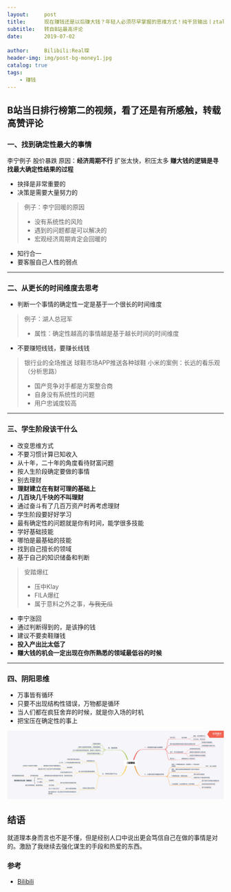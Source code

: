 ```yaml
---
layout:     post
title:      现在赚钱还是以后赚大钱？年轻人必须尽早掌握的思维方式！纯干货输出丨ztalk
subtitle:   转自B站最高评论
date:       2019-07-02

author:     Bilibili:Real琛
header-img: img/post-bg-money1.jpg
catalog: true
tags:
    - 赚钱
---
```



## B站当日排行榜第二的视频，看了还是有所感触，转载高赞评论



### 一、找到确定性最大的事情
李宁例子
股价暴跌
原因：**经济周期不行**
扩张太快，积压太多
**赚大钱的逻辑是寻找最大确定性结果的过程**
- 抉择是非常重要的
- 决策是需要大量努力的
> 例子：李宁回暖的原因
>- 没有系统性的风险
>- 遇到的问题都是可以解决的 
>- 宏观经济周期肯定会回暖的
- 知行合一
- 要客服自己人性的弱点
----
### 二、从更长的时间维度去思考
- 判断一个事情的确定性一定是基于一个很长的时间维度
> 例子：湖人总冠军
>- 属性：确定性越高的事情越是基于越长时间的时间维度
- 不要赚短线钱，要赚长线钱
> 银行业的全场推送
> 球鞋市场APP推送各种球鞋
> 小米的案例：长远的看乐观（分析思路）
>- 国产竞争对手都是方案整合商
>- 自身没有系统性的问题
>- 用户忠诚度较高
----
### 三、学生阶段该干什么
- 改变思维方式
- 不要习惯计算已知收入
- 从十年，二十年的角度看待财富问题
- 按人生阶段确定要做的事情
- 别去理财
- **理财建立在有财可理的基础上**
- **几百块几千块的不叫理财**
- 通过奋斗有了几百万资产时再考虑理财
- 学生阶段要好好学习
- 最有确定性的问题就是你有时间，能学很多技能
- 学好基础技能
- 哪怕是最基础的技能
- 找到自己擅长的领域
- 基于自己的知识储备和判断
> 安踏爆红
>- 压中Klay
>- FILA爆红
>- 属于意料之外之事，~~与我无瓜~~
- 李宁涨回
- 通过判断得到的，是该挣的钱
- 建议不要卖鞋赚钱
- **投入产出比太低了**
- **赚大钱的机会一定出现在你所熟悉的领域最低谷的时候**
----
### 四、阴阳思维
- 万事皆有循环
- 只要不出现结构性错误，万物都是循环
- 当人们都在疯狂舍弃的时候，就是你入场的时机
- 把宝压在确定性的事上

![思维导图版](/img/siweidaotu.png )

## 结语

就道理本身而言也不是不懂，但是经别人口中说出更会笃信自己在做的事情是对的。激励了我继续去强化谋生的手段和热爱的东西。

### 参考

- [Bilibili](https://www.bilibili.com/video/av57285232/)


